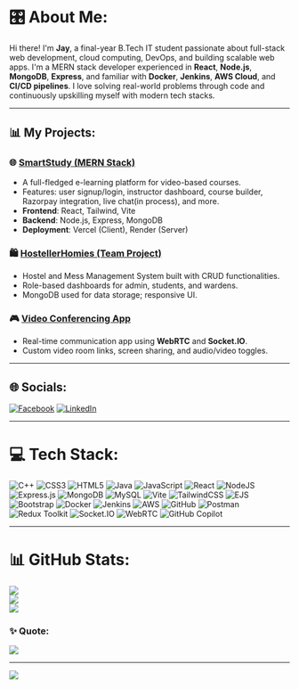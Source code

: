 # 🎛 About Me:

Hi there! I'm **Jay**, a final-year B.Tech IT student passionate about full-stack web development, cloud computing, DevOps, and building scalable web apps. I'm a MERN stack developer experienced in **React**, **Node.js**, **MongoDB**, **Express**, and familiar with **Docker**, **Jenkins**, **AWS Cloud**, and **CI/CD pipelines**. I love solving real-world problems through code and continuously upskilling myself with modern tech stacks.

---

## 📊 My Projects:

### 🌐 [SmartStudy (MERN Stack)](https://github.com/jayjaisswal/SmartStudy)

* A full-fledged e-learning platform for video-based courses.
* Features: user signup/login, instructor dashboard, course builder, Razorpay integration, live chat(in process), and more.
* **Frontend**: React, Tailwind, Vite
* **Backend**: Node.js, Express, MongoDB
* **Deployment**: Vercel (Client), Render (Server)

### 🛍️ [HostellerHomies (Team Project)](https://github.com/jayjaisswal/HostellerHomies)

* Hostel and Mess Management System built with CRUD functionalities.
* Role-based dashboards for admin, students, and wardens.
* MongoDB used for data storage; responsive UI.

### 🎮 [Video Conferencing App](https://github.com/jayjaisswal/video-conferencing-app)

* Real-time communication app using **WebRTC** and **Socket.IO**.
* Custom video room links, screen sharing, and audio/video toggles.

---

## 🌐 Socials:

[![Facebook](https://img.shields.io/badge/Facebook-%231877F2.svg?logo=Facebook\&logoColor=white)](https://www.facebook.com/profile.php?viewas=100000686899395&id=100049225041576)
[![LinkedIn](https://img.shields.io/badge/LinkedIn-%230077B5.svg?logo=linkedin\&logoColor=white)](https://www.linkedin.com/in/jay-kumar-b9b29125b)

---

# 💻 Tech Stack:

![C++](https://img.shields.io/badge/c++-%2300599C.svg?style=for-the-badge\&logo=c%2B%2B\&logoColor=white) ![CSS3](https://img.shields.io/badge/css3-%231572B6.svg?style=for-the-badge\&logo=css3\&logoColor=white) ![HTML5](https://img.shields.io/badge/html5-%23E34F26.svg?style=for-the-badge\&logo=html5\&logoColor=white) ![Java](https://img.shields.io/badge/java-%23ED8B00.svg?style=for-the-badge\&logo=openjdk\&logoColor=white) ![JavaScript](https://img.shields.io/badge/javascript-%23323330.svg?style=for-the-badge\&logo=javascript\&logoColor=%23F7DF1E) ![React](https://img.shields.io/badge/react-%2320232a.svg?style=for-the-badge\&logo=react\&logoColor=%2361DAFB) ![NodeJS](https://img.shields.io/badge/node.js-6DA55F?style=for-the-badge\&logo=node.js\&logoColor=white) ![Express.js](https://img.shields.io/badge/express.js-%23404d59.svg?style=for-the-badge\&logo=express\&logoColor=%2361DAFB) ![MongoDB](https://img.shields.io/badge/MongoDB-%234ea94b.svg?style=for-the-badge\&logo=mongodb\&logoColor=white) ![MySQL](https://img.shields.io/badge/mysql-4479A1.svg?style=for-the-badge\&logo=mysql\&logoColor=white) ![Vite](https://img.shields.io/badge/vite-%23646CFF.svg?style=for-the-badge\&logo=vite\&logoColor=white) ![TailwindCSS](https://img.shields.io/badge/tailwindcss-%2338B2AC.svg?style=for-the-badge\&logo=tailwind-css\&logoColor=white) ![EJS](https://img.shields.io/badge/ejs-%23B4CA65.svg?style=for-the-badge\&logo=ejs\&logoColor=black) ![Bootstrap](https://img.shields.io/badge/bootstrap-%238511FA.svg?style=for-the-badge\&logo=bootstrap\&logoColor=white) ![Docker](https://img.shields.io/badge/docker-%230db7ed.svg?style=for-the-badge\&logo=docker\&logoColor=white) ![Jenkins](https://img.shields.io/badge/jenkins-%232C5263.svg?style=for-the-badge\&logo=jenkins\&logoColor=white) ![AWS](https://img.shields.io/badge/AWS-%23232F3E.svg?style=for-the-badge\&logo=amazon-aws\&logoColor=white) ![GitHub](https://img.shields.io/badge/github-%23121011.svg?style=for-the-badge\&logo=github\&logoColor=white) ![Postman](https://img.shields.io/badge/Postman-FF6C37?style=for-the-badge\&logo=postman\&logoColor=white) ![Redux Toolkit](https://img.shields.io/badge/redux_toolkit-%23764ABC.svg?style=for-the-badge\&logo=redux\&logoColor=white) ![Socket.IO](https://img.shields.io/badge/socket.io-%23000000.svg?style=for-the-badge\&logo=socket.io\&logoColor=white) ![WebRTC](https://img.shields.io/badge/webrtc-%23004DFF.svg?style=for-the-badge\&logo=webrtc\&logoColor=white) ![GitHub Copilot](https://img.shields.io/badge/GitHub%20Copilot-222222?style=for-the-badge\&logo=github\&logoColor=white)

---

# 📊 GitHub Stats:

![](https://github-readme-stats.vercel.app/api?username=jayjaisswal\&theme=radical\&hide_border=false\&include_all_commits=true\&count_private=true)<br/>
![](https://github-readme-streak-stats.herokuapp.com/?user=jayjaisswal\&theme=radical\&hide_border=false)<br/>
![](https://github-readme-stats.vercel.app/api/top-langs/?username=jayjaisswal\&theme=radical\&hide_border=false\&layout=compact)

### ✨ Quote:

![](https://quotes-github-readme.vercel.app/api?type=horizontal\&theme=radical)

---

[![](https://visitcount.itsvg.in/api?id=jayjaisswal\&icon=0\&color=0)](https://visitcount.itsvg.in)

<!-- Designed with passion by Jay using GPRM (https://gprm.itsvg.in) -->
